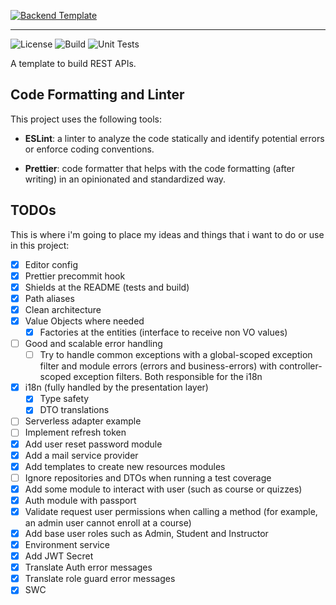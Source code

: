 [![Backend Template](https://readme-typing-svg.demolab.com?font=Poppins&size=26&duration=2500&pause=1000&color=F7F7F7&vCenter=true&width=435&height=30&lines=Backend+Template)](https://git.io/typing-svg)

---

![License](https://img.shields.io/github/license/leonardodimarchi/backend-template)
![Build](https://img.shields.io/github/actions/workflow/status/leonardodimarchi/backend-template/build.yml)
![Unit Tests](https://img.shields.io/github/actions/workflow/status/leonardodimarchi/backend-template/unit-tests.yml?label=unit-tests)

A template to build REST APIs.

## Code Formatting and Linter

This project uses the following tools:

- **ESLint**: a linter to analyze the code statically and identify potential errors or enforce coding conventions.

- **Prettier**: code formatter that helps with the code formatting (after writing) in an opinionated and standardized way.

## TODOs

This is where i'm going to place my ideas and things that i want to do or use in this project:

- [x] Editor config
- [x] Prettier precommit hook
- [x] Shields at the README (tests and build)
- [x] Path aliases
- [x] Clean architecture
- [x] Value Objects where needed
  - [x] Factories at the entities (interface to receive non VO values)
- [ ] Good and scalable error handling
  - [ ] Try to handle common exceptions with a global-scoped exception filter and module errors (errors and business-errors) with controller-scoped exception filters. Both responsible for the i18n
- [x] i18n (fully handled by the presentation layer)
  - [x] Type safety
  - [x] DTO translations
- [ ] Serverless adapter example
- [ ] Implement refresh token
- [x] Add user reset password module
- [x] Add a mail service provider
- [x] Add templates to create new resources modules
- [ ] Ignore repositories and DTOs when running a test coverage
- [x] Add some module to interact with user (such as course or quizzes)
- [x] Auth module with passport
- [x] Validate request user permissions when calling a method (for example, an admin user cannot enroll at a course)
- [x] Add base user roles such as Admin, Student and Instructor
- [x] Environment service
- [x] Add JWT Secret
- [x] Translate Auth error messages
- [x] Translate role guard error messages
- [x] SWC
